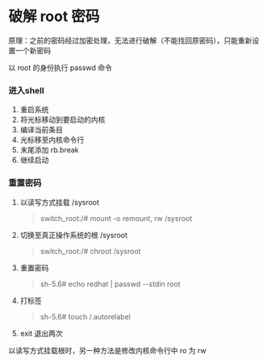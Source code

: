 # 破解 root 密码

原理：之前的密码经过加密处理，无法进行破解（不能找回原密码），只能重新设置一个新密码

以 root 的身份执行 passwd 命令

### 进入shell

1. 重启系统
2. 将光标移动到要启动的内核
3. 编译当前条目
4. 光标移至内核命令行
5. 末尾添加 rb.break
6. 继续启动

### 重置密码

1. 以读写方式挂载 /sysroot

   > switch_root:/# mount -o remount, rw /sysroot

2. 切换至真正操作系统的根 /sysroot

   > switch_root:/# chroot /sysroot

3. 重置密码

   > sh-5.6# echo redhat | passwd --stdin root

4. 打标签

   > sh-5.6# touch /.autorelabel

5. exit 退出两次



以读写方式挂载根时，另一种方法是修改内核命令行中 ro 为 rw